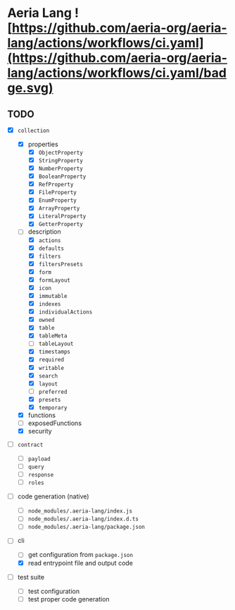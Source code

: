 # Aeria Lang ![https://github.com/aeria-org/aeria-lang/actions/workflows/ci.yaml](https://github.com/aeria-org/aeria-lang/actions/workflows/ci.yaml/badge.svg)

## TODO

- [x] `collection`

  - [x] properties
    - [x] `ObjectProperty`
    - [x] `StringProperty`
    - [x] `NumberProperty`
    - [x] `BooleanProperty`
    - [x] `RefProperty`
    - [x] `FileProperty`
    - [x] `EnumProperty`
    - [x] `ArrayProperty`
    - [x] `LiteralProperty`
    - [x] `GetterProperty`
  - [ ] description
    - [x] `actions`
    - [x] `defaults`
    - [x] `filters`
    - [x] `filtersPresets`
    - [x] `form`
    - [x] `formLayout`
    - [x] `icon`
    - [x] `immutable`
    - [x] `indexes`
    - [x] `individualActions`
    - [x] `owned`
    - [x] `table`
    - [x] `tableMeta`
    - [ ] `tableLayout`
    - [x] `timestamps`
    - [x] `required`
    - [x] `writable`
    - [x] `search`
    - [x] `layout`
    - [ ] `preferred`
    - [x] `presets`
    - [x] `temporary`
  - [x] functions
  - [ ] exposedFunctions
  - [x] security

- [ ] `contract`

  - [ ] `payload`
  - [ ] `query`
  - [ ] `response`
  - [ ] `roles`

- [ ] code generation (native)

  - [ ] `node_modules/.aeria-lang/index.js`
  - [ ] `node_modules/.aeria-lang/index.d.ts`
  - [ ] `node_modules/.aeria-lang/package.json`

- [ ] cli

  - [ ] get configuration from `package.json`
  - [x] read entrypoint file and output code

- [ ] test suite
  - [ ] test configuration
  - [ ] test proper code generation
